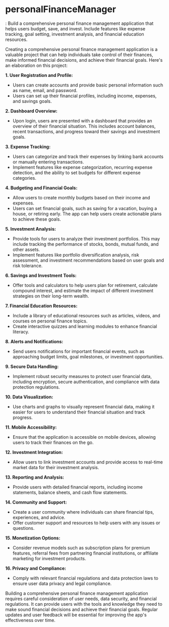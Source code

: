 # personalFinanceManager
: Build a comprehensive personal finance management application that helps users budget, save, and invest. Include features like expense tracking, goal setting, investment analysis, and financial education resources.


Creating a comprehensive personal finance management application is a valuable project that can help individuals take control of their finances, make informed financial decisions, and achieve their financial goals. Here's an elaboration on this project:

**1. User Registration and Profile:**

- Users can create accounts and provide basic personal information such as name, email, and password.
- Users can set up their financial profiles, including income, expenses, and savings goals.

**2. Dashboard Overview:**

- Upon login, users are presented with a dashboard that provides an overview of their financial situation. This includes account balances, recent transactions, and progress toward their savings and investment goals.

**3. Expense Tracking:**

- Users can categorize and track their expenses by linking bank accounts or manually entering transactions.
- Implement features like expense categorization, recurring expense detection, and the ability to set budgets for different expense categories.

**4. Budgeting and Financial Goals:**

- Allow users to create monthly budgets based on their income and expenses.
- Users can set financial goals, such as saving for a vacation, buying a house, or retiring early. The app can help users create actionable plans to achieve these goals.

**5. Investment Analysis:**

- Provide tools for users to analyze their investment portfolios. This may include tracking the performance of stocks, bonds, mutual funds, and other assets.
- Implement features like portfolio diversification analysis, risk assessment, and investment recommendations based on user goals and risk tolerance.

**6. Savings and Investment Tools:**

- Offer tools and calculators to help users plan for retirement, calculate compound interest, and estimate the impact of different investment strategies on their long-term wealth.

**7. Financial Education Resources:**

- Include a library of educational resources such as articles, videos, and courses on personal finance topics.
- Create interactive quizzes and learning modules to enhance financial literacy.

**8. Alerts and Notifications:**

- Send users notifications for important financial events, such as approaching budget limits, goal milestones, or investment opportunities.

**9. Secure Data Handling:**

- Implement robust security measures to protect user financial data, including encryption, secure authentication, and compliance with data protection regulations.

**10. Data Visualization:**

- Use charts and graphs to visually represent financial data, making it easier for users to understand their financial situation and track progress.

**11. Mobile Accessibility:**

- Ensure that the application is accessible on mobile devices, allowing users to track their finances on the go.

**12. Investment Integration:**

- Allow users to link investment accounts and provide access to real-time market data for their investment analysis.

**13. Reporting and Analysis:**

- Provide users with detailed financial reports, including income statements, balance sheets, and cash flow statements.

**14. Community and Support:**

- Create a user community where individuals can share financial tips, experiences, and advice.
- Offer customer support and resources to help users with any issues or questions.

**15. Monetization Options:**

- Consider revenue models such as subscription plans for premium features, referral fees from partnering financial institutions, or affiliate marketing for investment products.

**16. Privacy and Compliance:**

- Comply with relevant financial regulations and data protection laws to ensure user data privacy and legal compliance.

Building a comprehensive personal finance management application requires careful consideration of user needs, data security, and financial regulations. It can provide users with the tools and knowledge they need to make sound financial decisions and achieve their financial goals. Regular updates and user feedback will be essential for improving the app's effectiveness over time.
